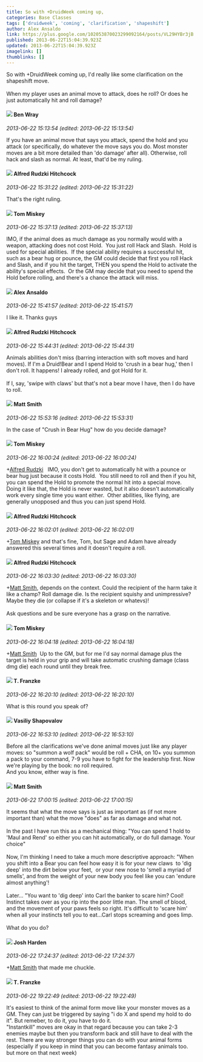 ```yaml
---
title: So with +DruidWeek coming up,
categories: Base Classes
tags: ['druidweek', 'coming', 'clarification', 'shapeshift']
author: Alex Ansaldo
link: https://plus.google.com/102053870023299092164/posts/VL29HYBr3jB
published: 2013-06-22T15:04:39.923Z
updated: 2013-06-22T15:04:39.923Z
imagelink: []
thumblinks: []
---
```


So with +DruidWeek coming up, I&#39;d really like some clarification on the shapeshift move. <br /><br />When my player uses an animal move to attack, does he roll? Or does he just automatically hit and roll damage? 
<div id='comment z13zfpxpdpv0udfpd04ci5exywndsljrwg0'>
  <h4><img src='{{site.baseurl}}//images/avatars/117478240607286855024_photo.jpg'> Ben Wray</h4>
      <p><cite>2013-06-22 15:13:54 (edited: 2013-06-22 15:13:54)</cite></p>
        <p>If you have an animal move that says you attack, spend the hold and you attack (or specifically, do whatever the move says you do. Most monster moves are a bit more detailed than &#39;do damage&#39; after all). Otherwise, roll hack and slash as normal. At least, that&#39;d be my ruling.</p>
</div>
        

<div id='comment z13zfpxpdpv0udfpd04ci5exywndsljrwg0'>
  <h4><img src='{{site.baseurl}}//images/avatars/100812462809734403456_photo.jpg'> Alfred Rudzki Hitchcock</h4>
      <p><cite>2013-06-22 15:31:22 (edited: 2013-06-22 15:31:22)</cite></p>
        <p>That&#39;s the right ruling.</p>
</div>
        

<div id='comment z13zfpxpdpv0udfpd04ci5exywndsljrwg0'>
  <h4><img src='{{site.baseurl}}//images/avatars/110110374841646652137_photo.jpg'> Tom Miskey</h4>
      <p><cite>2013-06-22 15:37:13 (edited: 2013-06-22 15:37:13)</cite></p>
        <p>IMO, if the animal does as much damage as you normally would with a weapon, attacking does not cost Hold.  You just roll Hack and Slash.  Hold is used for special abilities.  If the special ability requires a successful hit, such as a bear hug or pounce, the GM could decide that first you roll Hack and Slash, and if you hit the target, THEN you spend the Hold to activate the ability&#39;s special effects.  Or the GM may decide that you need to spend the Hold before rolling, and there&#39;s a chance the attack will miss.</p>
</div>
        

<div id='comment z13zfpxpdpv0udfpd04ci5exywndsljrwg0'>
  <h4><img src='{{site.baseurl}}//images/avatars/102053870023299092164_photo.jpg'> Alex Ansaldo</h4>
      <p><cite>2013-06-22 15:41:57 (edited: 2013-06-22 15:41:57)</cite></p>
        <p>I like it. Thanks guys</p>
</div>
        

<div id='comment z13zfpxpdpv0udfpd04ci5exywndsljrwg0'>
  <h4><img src='{{site.baseurl}}//images/avatars/100812462809734403456_photo.jpg'> Alfred Rudzki Hitchcock</h4>
      <p><cite>2013-06-22 15:44:31 (edited: 2013-06-22 15:44:31)</cite></p>
        <p>Animals abilities don&#39;t miss (barring interaction with soft moves and hard moves). If I&#39;m a Druid!Bear and I spend Hold to &#39;crush in a bear hug,&#39; then I don&#39;t roll. It happens! I already rolled, and got Hold for it.<br /><br />If I, say, &#39;swipe with claws&#39; but that&#39;s not a bear move I have, then I do have to roll.</p>
</div>
        

<div id='comment z13zfpxpdpv0udfpd04ci5exywndsljrwg0'>
  <h4><img src='{{site.baseurl}}//images/avatars/114058978089705547111_photo.jpg'> Matt Smith</h4>
      <p><cite>2013-06-22 15:53:16 (edited: 2013-06-22 15:53:31)</cite></p>
        <p>In the case of &quot;Crush in Bear Hug&quot; how do you decide damage?</p>
</div>
        

<div id='comment z13zfpxpdpv0udfpd04ci5exywndsljrwg0'>
  <h4><img src='{{site.baseurl}}//images/avatars/110110374841646652137_photo.jpg'> Tom Miskey</h4>
      <p><cite>2013-06-22 16:00:24 (edited: 2013-06-22 16:00:24)</cite></p>
        <p><span class="proflinkWrapper"><span class="proflinkPrefix">+</span><a class="proflink" href="https://plus.google.com/100812462809734403456" oid="100812462809734403456">Alfred Rudzki</a></span>   IMO, you don&#39;t get to automatically hit with a pounce or bear hug just because it costs Hold.  You still need to roll and then if you hit, you can spend the Hold to promote the normal hit into a special move.  Doing it like that, the Hold is never wasted, but it also doesn&#39;t automatically work every single time you want either.  Other abilities, like flying, are generally unopposed and thus you can just spend Hold.</p>
</div>
        

<div id='comment z13zfpxpdpv0udfpd04ci5exywndsljrwg0'>
  <h4><img src='{{site.baseurl}}//images/avatars/100812462809734403456_photo.jpg'> Alfred Rudzki Hitchcock</h4>
      <p><cite>2013-06-22 16:02:01 (edited: 2013-06-22 16:02:01)</cite></p>
        <p><span class="proflinkWrapper"><span class="proflinkPrefix">+</span><a class="proflink" href="https://plus.google.com/110110374841646652137" oid="110110374841646652137">Tom Miskey</a></span> and that&#39;s fine, Tom, but Sage and Adam have already answered this several times and it doesn&#39;t require a roll.</p>
</div>
        

<div id='comment z13zfpxpdpv0udfpd04ci5exywndsljrwg0'>
  <h4><img src='{{site.baseurl}}//images/avatars/100812462809734403456_photo.jpg'> Alfred Rudzki Hitchcock</h4>
      <p><cite>2013-06-22 16:03:30 (edited: 2013-06-22 16:03:30)</cite></p>
        <p><span class="proflinkWrapper"><span class="proflinkPrefix">+</span><a class="proflink" href="https://plus.google.com/114058978089705547111" oid="114058978089705547111">Matt Smith</a></span>, depends on the context. Could the recipient of the harm take it like a champ? Roll damage die. Is the recipient squishy and unimpressive? Maybe they die (or collapse if it&#39;s a skeleton or whatevs)!<br /><br />Ask questions and be sure everyone has a grasp on the narrative.</p>
</div>
        

<div id='comment z13zfpxpdpv0udfpd04ci5exywndsljrwg0'>
  <h4><img src='{{site.baseurl}}//images/avatars/110110374841646652137_photo.jpg'> Tom Miskey</h4>
      <p><cite>2013-06-22 16:04:18 (edited: 2013-06-22 16:04:18)</cite></p>
        <p><span class="proflinkWrapper"><span class="proflinkPrefix">+</span><a class="proflink" href="https://plus.google.com/114058978089705547111" oid="114058978089705547111">Matt Smith</a></span>  Up to the GM, but for me I&#39;d say normal damage plus the target is held in your grip and will take automatic crushing damage (class dmg die) each round until they break free.</p>
</div>
        

<div id='comment z13zfpxpdpv0udfpd04ci5exywndsljrwg0'>
  <h4><img src='{{site.baseurl}}//images/avatars/110330901807759406775_photo.jpg'> T. Franzke</h4>
      <p><cite>2013-06-22 16:20:10 (edited: 2013-06-22 16:20:10)</cite></p>
        <p>What is this round you speak of?</p>
</div>
        

<div id='comment z13zfpxpdpv0udfpd04ci5exywndsljrwg0'>
  <h4><img src='{{site.baseurl}}//images/avatars/105808699738403752805_photo.jpg'> Vasiliy Shapovalov</h4>
      <p><cite>2013-06-22 16:53:10 (edited: 2013-06-22 16:53:10)</cite></p>
        <p>Before all the clarifications we&#39;ve done animal moves just like any player moves: so &quot;summon a wolf pack&quot; would be roll + CHA, on 10+ you summon a pack to your command, 7-9 you have to fight for the leadership first. Now we&#39;re playing by the book: no roll required. <br />And you know, either way is fine.</p>
</div>
        

<div id='comment z13zfpxpdpv0udfpd04ci5exywndsljrwg0'>
  <h4><img src='{{site.baseurl}}//images/avatars/114058978089705547111_photo.jpg'> Matt Smith</h4>
      <p><cite>2013-06-22 17:00:15 (edited: 2013-06-22 17:00:15)</cite></p>
        <p>It seems that what the move says is just as important as (if not more important than) what the move &quot;does&quot; as far as damage and what not.<br /><br />In the past I have run this as a mechanical thing: &quot;You can spend 1 hold to &#39;Maul and Rend&#39; so either you can hit automatically, or do full damage. Your choice&quot;<br /><br />Now, I&#39;m thinking I need to take a much more descriptive approach: &quot;When you shift into a Bear you can feel how easy it is for your new claws  to &#39;dig deep&#39; into the dirt below your feet,  or your new nose to &#39;smell a myriad of smells&#39;, and from the weight of your new body you feel like you can &#39;endure almost anything&#39;!  <br /><br />Later... &quot;You want to &#39;dig deep&#39; into Carl the banker to scare him? Cool! Instinct takes over as you rip into the poor little man. The smell of blood, and the movement of your paws feels so right. It&#39;s difficult to &#39;scare him&#39; when all your instincts tell you to eat...Carl stops screaming and goes limp.<br /><br />What do you do?</p>
</div>
        

<div id='comment z13zfpxpdpv0udfpd04ci5exywndsljrwg0'>
  <h4><img src='{{site.baseurl}}//images/avatars/108425338524165710793_photo.jpg'> Josh Harden</h4>
      <p><cite>2013-06-22 17:24:37 (edited: 2013-06-22 17:24:37)</cite></p>
        <p><span class="proflinkWrapper"><span class="proflinkPrefix">+</span><a class="proflink" href="https://plus.google.com/114058978089705547111" oid="114058978089705547111">Matt Smith</a></span> that made me chuckle.</p>
</div>
        

<div id='comment z13zfpxpdpv0udfpd04ci5exywndsljrwg0'>
  <h4><img src='{{site.baseurl}}//images/avatars/110330901807759406775_photo.jpg'> T. Franzke</h4>
      <p><cite>2013-06-22 19:22:49 (edited: 2013-06-22 19:22:49)</cite></p>
        <p>It&#39;s easiest to think of the animal form move like your monster moves as a GM. They can just be triggered by saying &quot;i do X and spend my hold to do it&quot;. But remeber, to do it, you have to do it. <br />&quot;Instantkill&quot; moves are okay in that regard because you can take 2-3 enemies maybe but then you transform back and still have to deal with the rest. There are way stronger things you can do with your animal forms (especially if you keep in mind that you can become fantasy animals too. but more on that next week)</p>
</div>
        